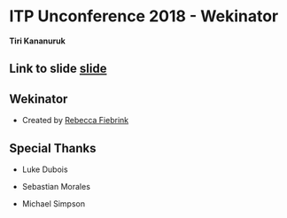# ITP Unconference 2018 - Wekinator

**Tiri Kananuruk**

## Link to slide [slide](https://www.notion.so/newyork/ITP-Unconference-2018-Wekinator-df1ab6148c974eaa9a327a5ff4361565)

## Wekinator

- Created by [Rebecca Fiebrink](http://www.doc.gold.ac.uk/~mas01rf/)

## Special Thanks

- Luke Dubois

- Sebastian Morales

- Michael Simpson
